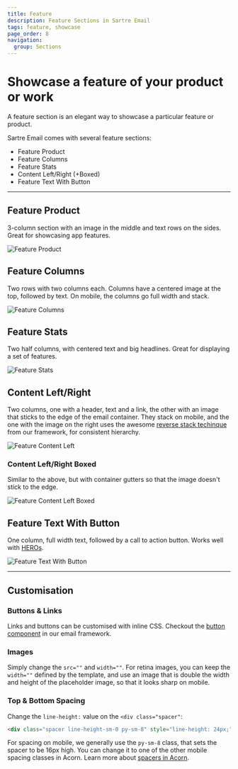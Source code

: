 ```yaml
---
title: Feature
description: Feature Sections in Sartre Email
tags: feature, showcase
page_order: 8
navigation:
  group: Sections
---
```


# Showcase a feature of your product or work

A feature section is an elegant way to showcase a particular feature or product. 

Sartre Email comes with several feature sections:

- Feature Product
- Feature Columns
- Feature Stats
- Content Left/Right (+Boxed)
- Feature Text With Button

---

## Feature Product

3-column section with an image in the middle and text rows on the sides. Great for showcasing app features.

![Feature Product](/img/email/sartre/sections/feature-product.jpg)

## Feature Columns

Two rows with two columns each. Columns have a centered image at the top, followed by text. On mobile, the columns go full width and stack.

![Feature Columns](/img/email/sartre/sections/feature-columns.png)

## Feature Stats

Two half columns, with centered text and big headlines. Great for displaying a set of features.

![Feature Stats](/img/email/sartre/sections/feature-stats.png)

## Content Left/Right

Two columns, one with a header, text and a link, the other with an image that sticks to the edge of the email container. They stack on mobile, and the one with the image on the right uses the awesome [reverse stack techinque](https://docs.thememountain.com/acorn/utilities/reverse-stack) from our framework, for consistent hierarchy.

![Feature Content Left](/img/email/sartre/sections/feature-left.jpg)

### Content Left/Right Boxed

Similar to the above, but with container gutters so that the image doesn't stick to the edge.

![Feature Content Left Boxed](/img/email/sartre/sections/feature-right-boxed.jpg)

## Feature Text With Button

One column, full width text, followed by a call to action button. Works well with [HEROs](../hero).

![Feature Text With Button](/img/email/sartre/sections/feature-text.png)

---

## Customisation

### Buttons & Links

Links and buttons can be customised with inline CSS. Checkout the [button component](https://docs.thememountain.com/acorn/components/button) in our email framework.

### Images

Simply change the `src=""` and `width=""`. For retina images, you can keep the `width=""` defined by the template, and use an image that is double the width and height of the placeholder image, so that it looks sharp on mobile.

### Top & Bottom Spacing

Change the `line-height:` value on the `<div class="spacer"`: 

```html
<div class="spacer line-height-sm-0 py-sm-8" style="line-height: 24px;">&zwnj;</div>
```

For spacing on mobile, we generally use the `py-sm-8` class, that sets the spacer to be 16px high. You can change it to one of the other mobile spacing classes in Acorn. Learn more about [spacers in Acorn](https://docs.thememountain.com/acorn/utilities/spacing).

